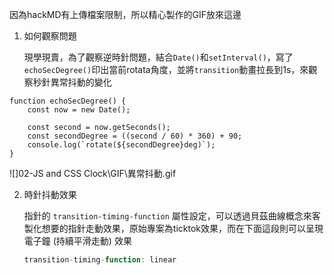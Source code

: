 因為hackMD有上傳檔案限制，所以精心製作的GIF放來這邊

1. 如何觀察問題

    現學現賣，為了觀察逆時針問題，結合`Date()`和`setInterval()`，寫了`echoSecDegree()`印出當前rotata角度，並將`transition`動畫拉長到1s，來觀察秒針異常抖動的變化

```javascript=
function echoSecDegree() {
    const now = new Date();

    const second = now.getSeconds();
    const secondDegree = ((second / 60) * 360) + 90;
    console.log(`rotate(${secondDegree}deg)`);
}
```
![]02-JS and CSS Clock\GIF\異常抖動.gif

2. 時針抖動效果
    
    指針的 `transition-timing-function` 屬性設定，可以透過貝茲曲線概念來客製化想要的指針走動效果，原始專案為ticktok效果，而在下面這段則可以呈現電子鐘 (持續平滑走動) 效果
    ```javascript
    transition-timing-function: linear
    ```